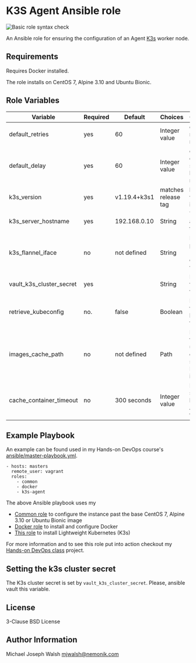 # K3S Agent Ansible role

![Basic role syntax check](https://github.com/nemonik/k3s-agent-role/workflows/Basic%20role%20syntax%20check/badge.svg)

An Ansible role for ensuring the configuration of an Agent [K3s](https://k3s.io/) worker node.

## Requirements

Requires Docker installed.

The role installs on CentOS 7, Alpine 3.10 and Ubuntu Bionic.

## Role Variables

| Variable                 | Required | Default               | Choices             | Comments                                         |
|--------------------------|----------|-----------------------|---------------------|--------------------------------------------------|
| default_retries          | yes      | 60                    | Integer value       | default number of retries                        |
| default_delay            | yes      | 60                    | Integer value       | default delay in seconds between retries         |
| k3s_version              | yes      | v1.19.4+k3s1          | matches release tag | k3s version to install                           |
| k3s_server_hostname      | yes      | 192.168.0.10          | String              | The address of the server                        |
| k3s_flannel_iface        | no       | not defined           | String              | Either provide (e.g., eth0) or the role will     |
| vault_k3s_cluster_secret | yes      |                       | String              | Please, set via Ansible vault                    |
| retrieve_kubeconfig      | no.      | false                 | Boolean             | Retreive the kubeconfig file                     |
| images_cache_path        | no       | not defined           | Path                | Path to folder used to cache saved Docker images |            
| cache_container_timeout  | no       | 300 seconds           | Integer value       | Number of seconds before Ansible times out       |

## Example Playbook

An example can be found used in my Hands-on DevOps course's [ansible/master-playbook.yml](https://github.com/nemonik/hands-on-DevOps/blob/master/ansible/master-playbook.yml).

```
- hosts: masters
  remote_user: vagrant
  roles:
    - common
    - docker
    - k3s-agent
```

The above Ansible playbook uses my

- [Common role](https://github.com/nemonik/common-role) to configure the instance past the base CentOS 7, Alpine 3.10 or Ubuntu Bionic image
- [Docker role](https://github.com/nemonik/docker-role) to install and configure Docker
- [This role](https://github.com/nemonik/k3s-agent-role) to install Lightweight Kubernetes (K3s)

For more information and to see this role put into action checkout my [Hands-on DevOps class](https://github.com/nemonik/hands-on-DevOps) project.

## Setting the k3s cluster secret

The K3s cluster secret is set by `vault_k3s_cluster_secret`.  Please, ansible vault this variable.

## License

3-Clause BSD License

## Author Information

Michael Joseph Walsh <mjwalsh@nemonik.com>
